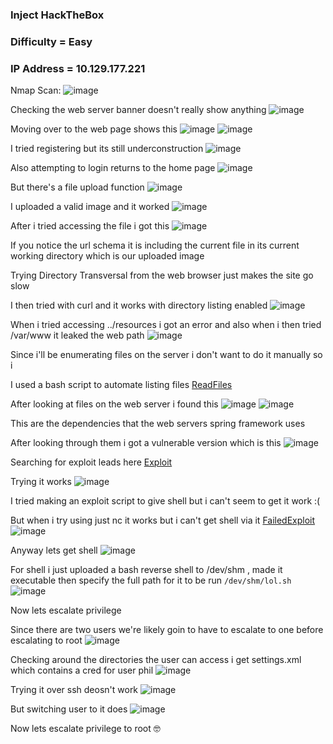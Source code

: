 <h3> Inject HackTheBox </h3>

### Difficulty = Easy

### IP Address = 10.129.177.221

Nmap Scan:
![image](https://user-images.githubusercontent.com/127159644/224515453-6958e5a4-ca20-4084-ac6e-5be0585d8ee5.png)

Checking the web server banner doesn't really show anything
![image](https://user-images.githubusercontent.com/127159644/224515492-6327037e-fc63-40ac-b1b7-2f2762729059.png)

Moving over to the web page shows this
![image](https://user-images.githubusercontent.com/127159644/224515512-0b339d81-9534-492b-90c7-713a37e98088.png)
![image](https://user-images.githubusercontent.com/127159644/224515517-2efb83b0-829a-48be-bd68-5d7d93c093ba.png)

I tried registering but its still underconstruction
![image](https://user-images.githubusercontent.com/127159644/224515555-e0758eb4-2a10-4e84-9753-ada6e2ecd3b7.png)

Also attempting to login returns to the home page
![image](https://user-images.githubusercontent.com/127159644/224515573-a052514c-00e2-4453-99c1-07c74c3220e7.png)

But there's a file upload function
![image](https://user-images.githubusercontent.com/127159644/224515583-4653603d-fb3f-4ef2-877c-c5869615611b.png)

I uploaded a valid image and it worked
![image](https://user-images.githubusercontent.com/127159644/224515599-2c33164e-c3f1-4175-ba66-13874a66319d.png)

After i tried accessing the file i got this
![image](https://user-images.githubusercontent.com/127159644/224515619-c8a1aa2a-0a6b-472b-bedd-dcfd1ee2fe69.png)

If you notice the url schema it is including the current file in its current working directory which is our uploaded image

Trying Directory Transversal from the web browser just makes the site go slow

I then tried with curl and it works with directory listing enabled
![image](https://user-images.githubusercontent.com/127159644/224515668-97d86cfa-5e8d-48fc-9d9e-e08ea8f367dc.png)

When i tried accessing ../resources i got an error and also when i then tried /var/www it leaked the web path
![image](https://user-images.githubusercontent.com/127159644/224515721-7cf0899d-1c46-46f4-9ed4-38fc9fc2ff8e.png)

Since i'll be enumerating files on the server i don't want to do it manually so i 
 
I used a bash script to automate listing files [ReadFiles](https://github.com/markuched13/markuched13.github.io/blob/main/solvescript/htb/b2b/inject/readfiles.sh)

After looking at files on the web server i found this
![image](https://user-images.githubusercontent.com/127159644/224521753-d1ba120f-7efb-4674-9f61-28bbd1db7134.png)
![image](https://user-images.githubusercontent.com/127159644/224521758-07b9d481-5134-4ed8-8c89-f1c96a805ac3.png)

This are the dependencies that the web servers spring framework uses

After looking through them i got a vulnerable version which is this
![image](https://user-images.githubusercontent.com/127159644/224521906-c3763fdc-1bff-4e15-a405-ff58afdecc68.png)

Searching for exploit leads here [Exploit](https://github.com/me2nuk/CVE-2022-22963)

Trying it works
![image](https://user-images.githubusercontent.com/127159644/224523573-9ba444c3-7be1-4004-baf1-0a5cfd1b628c.png)

I tried making an exploit script to give shell but i can't seem to get it work :( 

But when i try using just nc it works but i can't get shell via it [FailedExploit](https://github.com/markuched13/markuched13.github.io/blob/main/solvescript/htb/b2b/inject/failed_exp.py)
![image](https://user-images.githubusercontent.com/127159644/224523610-11bff5c4-67fd-4bf1-8649-debb40131f83.png)

Anyway lets get shell 
![image](https://user-images.githubusercontent.com/127159644/224523936-c4d4f2ff-54c4-4887-bc1d-9f32407e04cd.png)

For shell i just uploaded a bash reverse shell to /dev/shm , made it executable then specify the full path for it to be run `/dev/shm/lol.sh`
![image](https://user-images.githubusercontent.com/127159644/224524020-3af2d86c-9f50-4e1e-a501-b954de059975.png)

Now lets escalate privilege

Since there are two users we're likely goin to have to escalate to one before escalating to root
![image](https://user-images.githubusercontent.com/127159644/224524036-a2bd3f35-7eae-4084-91a7-1e160c7bad35.png)

Checking around the directories the user can access i get settings.xml which contains a cred for user phil
![image](https://user-images.githubusercontent.com/127159644/224524099-4d1daeac-d3bf-4a91-aa25-5bc593d6832d.png)

Trying it over ssh deosn't work
![image](https://user-images.githubusercontent.com/127159644/224524155-64aacd7b-31c6-42ba-a4ba-c895514eee7e.png)

But switching user to it does
![image](https://user-images.githubusercontent.com/127159644/224524163-ef78f2fa-fd4d-45a1-8983-68c8b278b68f.png)

Now lets escalate privilege to root 🤓
